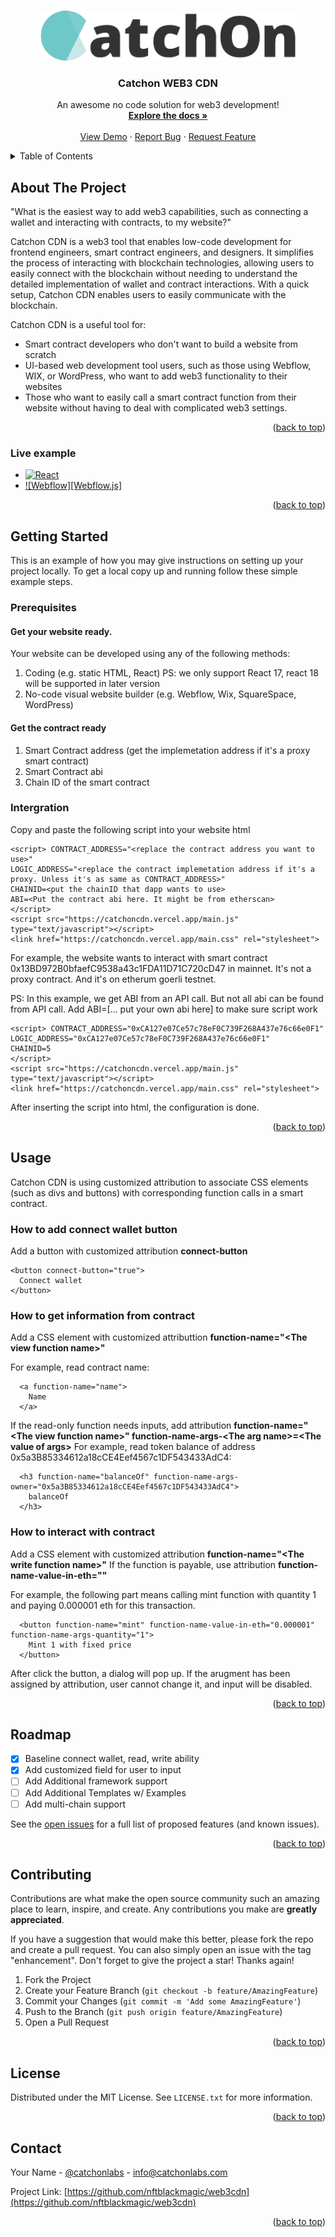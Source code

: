 <!-- Improved compatibility of back to top link: See: https://github.com/othneildrew/Best-README-Template/pull/73 -->
<a name="readme-top"></a>
<!--
*** Thanks for checking out the Best-README-Template. If you have a suggestion
*** that would make this better, please fork the repo and create a pull request
*** or simply open an issue with the tag "enhancement".
*** Don't forget to give the project a star!
*** Thanks again! Now go create something AMAZING! :D
-->



<!-- PROJECT SHIELDS -->
<!--
*** I'm using markdown "reference style" links for readability.
*** Reference links are enclosed in brackets [ ] instead of parentheses ( ).
*** See the bottom of this document for the declaration of the reference variables
*** for contributors-url, forks-url, etc. This is an optional, concise syntax you may use.
*** https://www.markdownguide.org/basic-syntax/#reference-style-links
-->
<!-- [![Contributors][contributors-shield]][contributors-url]
[![Forks][forks-shield]][forks-url]
[![Stargazers][stars-shield]][stars-url]
[![Issues][issues-shield]][issues-url]
[![MIT License][license-shield]][license-url]
[![LinkedIn][linkedin-shield]][linkedin-url] -->



<!-- PROJECT LOGO -->
<br />
<div align="center">
  <a href="https://github.com/nftblackmagic/web3cdn">
    <img src="images/logo.png" alt="Logo" width="auto" height="80">
  </a>

  <h3 align="center">Catchon WEB3 CDN</h3>

  <p align="center">
    An awesome no code solution for web3 development!
    <br />
    <a href="https://github.com/nftblackmagic/web3cdn"><strong>Explore the docs »</strong></a>
    <br />
    <br />
    <a href="https://github.com/nftblackmagic/web3cdn">View Demo</a>
    ·
    <a href="https://github.com/nftblackmagic/web3cdn/issues">Report Bug</a>
    ·
    <a href="https://github.com/nftblackmagic/web3cdn/issues">Request Feature</a>
  </p>
</div>



<!-- TABLE OF CONTENTS -->
<details>
  <summary>Table of Contents</summary>
  <ol>
    <li>
      <a href="#about-the-project">About The Project</a>
    </li>
    <li>
      <a href="#getting-started">Getting Started</a>
      <ul>
        <li><a href="#prerequisites">Prerequisites</a></li>
        <li><a href="#integration">Intergration</a></li>
      </ul>
    </li>
    <li><a href="#usage">Usage</a></li>
    <li><a href="#roadmap">Roadmap</a></li>
    <li><a href="#contributing">Contributing</a></li>
    <li><a href="#license">License</a></li>
    <li><a href="#contact">Contact</a></li>
    <li><a href="#acknowledgments">Acknowledgments</a></li>
  </ol>
</details>



<!-- ABOUT THE PROJECT -->
## About The Project

<!-- [![Product Name Screen Shot][product-screenshot]](https://example.com) -->

"What is the easiest way to add web3 capabilities, such as connecting a wallet and interacting with contracts, to my website?"

Catchon CDN is a web3 tool that enables low-code development for frontend engineers, smart contract engineers, and designers. It simplifies the process of interacting with blockchain technologies, allowing users to easily connect with the blockchain without needing to understand the detailed implementation of wallet and contract interactions. With a quick setup, Catchon CDN enables users to easily communicate with the blockchain.

Catchon CDN is a useful tool for:

* Smart contract developers who don't want to build a website from scratch
* UI-based web development tool users, such as those using Webflow, WIX, or WordPress, who want to add web3 functionality to their websites
* Those who want to easily call a smart contract function from their website without having to deal with complicated web3 settings.


<!-- Use the `BLANK_README.md` to get started. -->

<p align="right">(<a href="#readme-top">back to top</a>)</p>



### Live example

* [![React][React.js]][React-url]
* [![Webflow][Webflow.js]][Webflow-url]

<p align="right">(<a href="#readme-top">back to top</a>)</p>



<!-- GETTING STARTED -->
## Getting Started

This is an example of how you may give instructions on setting up your project locally.
To get a local copy up and running follow these simple example steps.

### Prerequisites

#### Get your website ready.

Your website can be developed using any of the following methods:
1. Coding (e.g. static HTML, React) PS: we only support React 17, react 18 will be supported in later version
2. No-code visual website builder (e.g. Webflow, Wix, SquareSpace, WordPress)


#### Get the contract ready
1. Smart Contract address (get the implemetation address if it's a proxy smart contract)
2. Smart Contract abi
3. Chain ID of the smart contract

### Intergration

Copy and paste the following script into your website html

```
<script> CONTRACT_ADDRESS="<replace the contract address you want to use>"
LOGIC_ADDRESS="<replace the contract implemetation address if it's a proxy. Unless it's as same as CONTRACT_ADDRESS>"
CHAINID=<put the chainID that dapp wants to use>
ABI=<Put the contract abi here. It might be from etherscan>
</script> 
<script src="https://catchoncdn.vercel.app/main.js" type="text/javascript"></script>
<link href="https://catchoncdn.vercel.app/main.css" rel="stylesheet">
```

For example, the website wants to interact with smart contract 0x13BD972B0bfaefC9538a43c1FDA11D71C720cD47 in mainnet. It's not a proxy contract. And it's on etherum goerli testnet.

PS: In this example, we get ABI from an API call. But not all abi can be found from API call. Add ABI=[... put your own abi here] to make sure script work
```
<script> CONTRACT_ADDRESS="0xCA127e07Ce57c78eF0C739F268A437e76c66e0F1"
LOGIC_ADDRESS="0xCA127e07Ce57c78eF0C739F268A437e76c66e0F1"
CHAINID=5
</script> 
<script src="https://catchoncdn.vercel.app/main.js" type="text/javascript"></script>
<link href="https://catchoncdn.vercel.app/main.css" rel="stylesheet">
```

After inserting the script into html, the configuration is done. 

<p align="right">(<a href="#readme-top">back to top</a>)</p>



<!-- USAGE EXAMPLES -->
## Usage

Catchon CDN is using customized attribution to associate CSS elements (such as divs and buttons) with corresponding function calls in a smart contract.
<!-- _For more examples, please refer to the [Documentation](https://example.com)_ -->

### How to add connect wallet button
Add a button with customized attribution **connect-button** 
```
<button connect-button="true">
  Connect wallet
</button>
```

### How to get information from contract
Add a CSS element with customized attributtion **function-name="<The view function name\>"**

For example, read contract name:
```
  <a function-name="name">
    Name
  </a>
```
If the read-only function needs inputs, add attribution **function-name="<The view function name\>" function-name-args-<The arg name\>=<The value of args\>**
For example, read token balance of address 0x5a3B85334612a18cCE4Eef4567c1DF543433AdC4:
```
  <h3 function-name="balanceOf" function-name-args-owner="0x5a3B85334612a18cCE4Eef4567c1DF543433AdC4">
    balanceOf
  </h3>
```

### How to interact with contract
Add a CSS element with customized attribution **function-name="<The write function name\>"**
If the function is payable, use attribution **function-name-value-in-eth="<The value of ethers of this txn/>"**

For example, the following part means calling mint function with quantity 1 and paying 0.000001 eth for this transaction.
```
  <button function-name="mint" function-name-value-in-eth="0.000001" function-name-args-quantity="1">
    Mint 1 with fixed price
  </button>
```
After click the button, a dialog will pop up. If the arugment has been assigned by attribution, user cannot change it, and input will be disabled.

<p align="right">(<a href="#readme-top">back to top</a>)</p>



<!-- ROADMAP -->
## Roadmap

- [x] Baseline connect wallet, read, write ability
- [x] Add customized field for user to input
- [ ] Add Additional framework support
- [ ] Add Additional Templates w/ Examples
- [ ] Add multi-chain support

See the [open issues](https://github.com/nftblackmagic/web3cdn/issues) for a full list of proposed features (and known issues).

<p align="right">(<a href="#readme-top">back to top</a>)</p>



<!-- CONTRIBUTING -->
## Contributing

Contributions are what make the open source community such an amazing place to learn, inspire, and create. Any contributions you make are **greatly appreciated**.

If you have a suggestion that would make this better, please fork the repo and create a pull request. You can also simply open an issue with the tag "enhancement".
Don't forget to give the project a star! Thanks again!

1. Fork the Project
2. Create your Feature Branch (`git checkout -b feature/AmazingFeature`)
3. Commit your Changes (`git commit -m 'Add some AmazingFeature'`)
4. Push to the Branch (`git push origin feature/AmazingFeature`)
5. Open a Pull Request

<p align="right">(<a href="#readme-top">back to top</a>)</p>



<!-- LICENSE -->
## License

Distributed under the MIT License. See `LICENSE.txt` for more information.

<p align="right">(<a href="#readme-top">back to top</a>)</p>



<!-- CONTACT -->
## Contact

Your Name - [@catchonlabs](https://twitter.com/catchonlabs) - info@catchonlabs.com

Project Link: [https://github.com/nftblackmagic/web3cdn](https://github.com/nftblackmagic/web3cdn)

<p align="right">(<a href="#readme-top">back to top</a>)</p>



<!-- ACKNOWLEDGMENTS
## Acknowledgments

Use this space to list resources you find helpful and would like to give credit to. I've included a few of my favorites to kick things off!

* [Choose an Open Source License](https://choosealicense.com)
* [GitHub Emoji Cheat Sheet](https://www.webpagefx.com/tools/emoji-cheat-sheet)
* [Malven's Flexbox Cheatsheet](https://flexbox.malven.co/)
* [Malven's Grid Cheatsheet](https://grid.malven.co/)
* [Img Shields](https://shields.io)
* [GitHub Pages](https://pages.github.com)
* [Font Awesome](https://fontawesome.com)
* [React Icons](https://react-icons.github.io/react-icons/search)

<p align="right">(<a href="#readme-top">back to top</a>)</p> -->



<!-- MARKDOWN LINKS & IMAGES -->
<!-- https://www.markdownguide.org/basic-syntax/#reference-style-links -->
[contributors-shield]: https://img.shields.io/github/contributors/nftblackmagic/web3cdn.svg?style=for-the-badge
[contributors-url]: https://github.com/nftblackmagic/web3cdn/graphs/contributors
[forks-shield]: https://img.shields.io/github/forks/nftblackmagic/web3cdn.svg?style=for-the-badge
[forks-url]: https://github.com/nftblackmagic/web3cdn/network/members
[stars-shield]: https://img.shields.io/github/stars/nftblackmagic/web3cdn.svg?style=for-the-badge
[stars-url]: https://github.com/nftblackmagic/web3cdn/stargazers
[issues-shield]: https://img.shields.io/github/issues/nftblackmagic/web3cdn.svg?style=for-the-badge
[issues-url]: https://github.com/nftblackmagic/web3cdn/issues
[license-shield]: https://img.shields.io/github/license/nftblackmagic/web3cdn.svg?style=for-the-badge
[license-url]: https://github.com/nftblackmagic/web3cdn/blob/master/LICENSE.txt
[linkedin-shield]: https://img.shields.io/badge/-LinkedIn-black.svg?style=for-the-badge&logo=linkedin&colorB=555
[linkedin-url]: https://linkedin.com/in/othneildrew
[product-screenshot]: images/screenshot.png
[Next.js]: https://img.shields.io/badge/next.js-000000?style=for-the-badge&logo=nextdotjs&logoColor=white
[Next-url]: https://nextjs.org/
[React.js]: https://img.shields.io/badge/React-20232A?style=for-the-badge&logo=react&logoColor=61DAFB
[React-url]: https://github.com/xiaozaa/web3-cdn-example
[Vue.js]: https://img.shields.io/badge/Vue.js-35495E?style=for-the-badge&logo=vuedotjs&logoColor=4FC08D
[Vue-url]: https://vuejs.org/
[Angular.io]: https://img.shields.io/badge/Angular-DD0031?style=for-the-badge&logo=angular&logoColor=white
[Angular-url]: https://angular.io/
[Svelte.dev]: https://img.shields.io/badge/Svelte-4A4A55?style=for-the-badge&logo=svelte&logoColor=FF3E00
[Svelte-url]: https://svelte.dev/
[Laravel.com]: https://img.shields.io/badge/Laravel-FF2D20?style=for-the-badge&logo=laravel&logoColor=white
[Laravel-url]: https://laravel.com
[Bootstrap.com]: https://img.shields.io/badge/Bootstrap-563D7C?style=for-the-badge&logo=bootstrap&logoColor=white
[Bootstrap-url]: https://getbootstrap.com
[JQuery.com]: https://img.shields.io/badge/jQuery-0769AD?style=for-the-badge&logo=jquery&logoColor=white
[JQuery-url]: https://jquery.com 
[Webflow-url]: https://web3-integration-website.webflow.io/